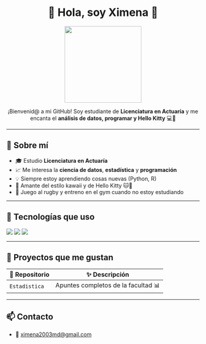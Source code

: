 
<!--
**xquiroz/xquiroz** is a ✨ _special_ ✨ repository because its `README.md` (this file) appears on your GitHub profile.

Here are some ideas to get you started:

- 🔭 I’m currently working on ...
- 🌱 I’m currently learning ...
- 👯 I’m looking to collaborate on ...
- 🤔 I’m looking for help with ...
- 💬 Ask me about ...
- 📫 How to reach me: ...
- 😄 Pronouns: ...
- ⚡ Fun fact: ...
-->

<h1 align="center">🌸 Hola, soy Ximena  🌸</h1>
<p align="center">
  <img src="https://media.tenor.com/SGKP3L2OUoMAAAAC/hello-kitty.gif" width="200"/>
</p>
<p align="center">
  ¡Bienvenid@ a mi GitHub! Soy estudiante de <strong>Licenciatura en Actuaría</strong> y me encanta el <strong>análisis de datos, programar y Hello Kitty</strong> 💻🎀
</p>

---

## 💖 Sobre mí

- 🎓 Estudio **Licenciatura en Actuaría**
- 📈 Me interesa la **ciencia de datos**, **estadística** y **programación**
- 💡 Siempre estoy aprendiendo cosas nuevas (Python, R)
- 🌟 Amante del estilo kawaii y de Hello Kitty 🐱🎀
- 🏉 Juego al rugby y entreno en el gym cuando no estoy estudiando

---

## 🧰 Tecnologías que uso

<p>
  <img src="https://img.shields.io/badge/Python-FFD43B?style=for-the-badge&logo=python&logoColor=blue"/>
  <img src="https://img.shields.io/badge/R-276DC3?style=for-the-badge&logo=r&logoColor=white"/>
  <img src="https://img.shields.io/badge/GitHub-181717?style=for-the-badge&logo=github&logoColor=white"/>
</p>

---

## 🌸 Proyectos que me gustan

| 📁 Repositorio | ✨ Descripción |
|---------------|----------------|
| `Estadistica` | Apuntes completos de la facultad 📊 |

---

## 📫 Contacto

- 💌 ximena2003md@gmail.com



